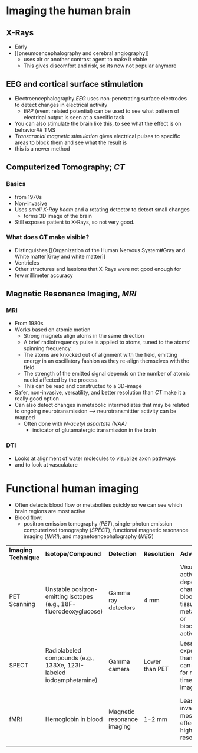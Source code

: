 
# Imaging the human brain
## X-Rays
- Early
- [[pneumoencephalography and cerebral angiography]]
	- uses air or another contrast agent to make it viable
	- This gives discomfort and risk, so its now not popular anymore
## EEG and cortical surface stimulation
-  Electroencephalography *EEG* uses non-penetrating surface electrodes to detect changes in electrical activity 
	- *ERP* (event related potential) can be used to see what pattern of electrical output is seen at a specific task
- You can also stimulate the brain like this, to see what the effect is on behavior## TMS
- *Transcranial magnetic stimulation* gives electrical pulses to specific areas to block them and see what the result is
- this is a newer method
## Computerized Tomography; *CT*
### Basics
- from 1970s
- Non-invasive
- Uses *small X-Ray beam* and a rotating detector to detect small changes
	- forms 3D image of the brain
- Still exposes patient to X-Rays, so not very good.
### What does CT make visible?
- Distinguishes [[Organization of the Human Nervous System#Gray and White matter|Gray and white matter]]
- Ventricles
- Other structures and laesions that X-Rays were not good enough for
- few millimeter accuracy
## Magnetic Resonance Imaging, *MRI*
### MRI
- From 1980s
- Works based on atomic motion
	- Strong magnets align atoms in the same direction
	- A brief radiofrequency pulse is applied to atoms, tuned to the atoms’ spinning frequency.
	- The atoms are knocked out of alignment with the field, emitting energy in an oscillatory fashion as they re-align themselves with the field.
	- The strength of the emitted signal depends on the number of atomic nuclei affected by the process.
	- This can be read and constructed to a 3D-image
- Safer, non-invasive, versatility, and better resolution than *CT* make it a really good option
- Can also detect changes in metabolic intermediates that may be related to ongoing neurotransmission --> neurotransmittter activity can be mapped
	- Often done with *N-acetyl aspartate (NAA)*
		- indicator of glutamatergic transmission in the brain
### DTI 
- Looks at alignment of water molecules to visualize axon pathways
- and to look at vasculature
# Functional human imaging
- Often detects blood flow or metabolites quickly so we can see which brain regions are most active
- Blood flow:
	- positron emission tomography (*PET*), single-photon emission computerized tomography (*SPECT*), functional magnetic resonance imaging (*fMRI*), and magnetoencephalography (*MEG*)

|   |   |   |   |   |   |
|---|---|---|---|---|---|
|**Imaging Technique**|**Isotope/Compound**|**Detection**|**Resolution**|**Advantages**|**Disadvantages**|
|PET Scanning|Unstable positron-emitting isotopes (e.g., 18F-fluorodeoxyglucose)|Gamma ray detectors|4 mm|Visualizes activity-dependent changes in blood flow, tissue metabolism, or biochemical activity|Requires radioactive isotopes, expensive, limited spatial resolution|
|SPECT|Radiolabeled compounds (e.g., 133Xe, 123I-labeled iodoamphetamine)|Gamma camera|Lower than PET|Less expensive than PET, can be used for real-time imaging|Lower spatial resolution than PET, less sensitive|
|fMRI|Hemoglobin in blood|Magnetic resonance imaging|1-2 mm|Least invasive, most cost-effective, high spatial resolution|Requires strong magnetic field, can be uncomfortable for some subjects|